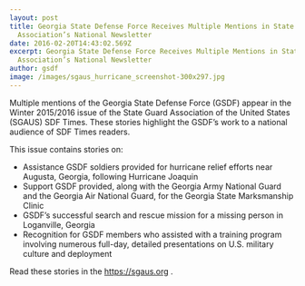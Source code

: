 ```yaml
---
layout: post
title: Georgia State Defense Force Receives Multiple Mentions in State Guard
  Association’s National Newsletter
date: 2016-02-20T14:43:02.569Z
excerpt: Georgia State Defense Force Receives Multiple Mentions in State Guard
  Association’s National Newsletter
author: gsdf
image: /images/sgaus_hurricane_screenshot-300x297.jpg
---
```

Multiple mentions of the Georgia State Defense Force (GSDF) appear in the Winter 2015/2016 issue of the State Guard Association of the United States (SGAUS) SDF Times. These stories highlight the GSDF’s work to a national audience of SDF Times readers.

This issue contains stories on:

* Assistance GSDF soldiers provided for hurricane relief efforts near Augusta, Georgia, following Hurricane Joaquin
* Support GSDF provided, along with the Georgia Army National Guard and the Georgia Air National Guard, for the Georgia State Marksmanship Clinic
* GSDF’s successful search and rescue mission for a missing person in Loganville, Georgia
* Recognition for GSDF members who assisted with a training program involving numerous full-day, detailed presentations on U.S. military culture and deployment

Read these stories in the <https://sgaus.org> .